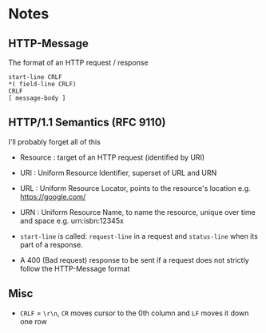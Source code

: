 # Notes

## HTTP-Message

The format of an HTTP request / response

```
start-line CRLF
*( field-line CRLF)
CRLF
[ message-body ]
```

## HTTP/1.1 Semantics (RFC 9110)

I'll probably forget all of this

- Resource : target of an HTTP request (identified by URI)

- URI : Uniform Resource Identifier, superset of URL and URN

- URL : Uniform Resource Locator, points to the resource's location e.g. https://google.com/

- URN : Uniform Resource Name, to name the resource, unique over time and space e.g. urn:isbn:12345x

- `start-line` is called: `request-line` in a request and `status-line` when its part of a response.

- A 400 (Bad request) response to be sent if a request does not strictly follow the HTTP-Message format

## Misc

- `CRLF` = `\r\n`, `CR` moves cursor to the 0th column and `LF` moves it down one row
